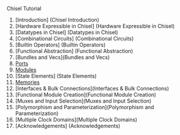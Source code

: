Chisel Tutorial

1. [Introduction] (Chisel Introduction)
1. [Hardware Expressible in Chisel] (Hardware Expressible in Chisel)
1. [Datatypes in Chisel] (Datatypes in Chisel)
1. [Combinational Circuits] (Combinational Circuits)
1. [Builtin Operators] (Builtin Operators)
1. [Functional Abstraction] (Functional Abstraction)
1. [Bundles and Vecs](Bundles and Vecs)
1. [Ports](Ports)
1. [Modules](Modules)
1. [State Elements] (State Elements)
1. [Memories](Memories)
1. [Interfaces & Bulk Connections](Interfaces & Bulk Connections)
1. [Functional Module Creation](Functional Module Creation)
1. [Muxes and Input Selection](Muxes and Input Selection)
1. [Polymorphism and Parameterization](Polymorphism and Parameterization)
1. [Multiple Clock Domains](Multiple Clock Domains)
1. [Acknowledgements] (Acknowledgements)